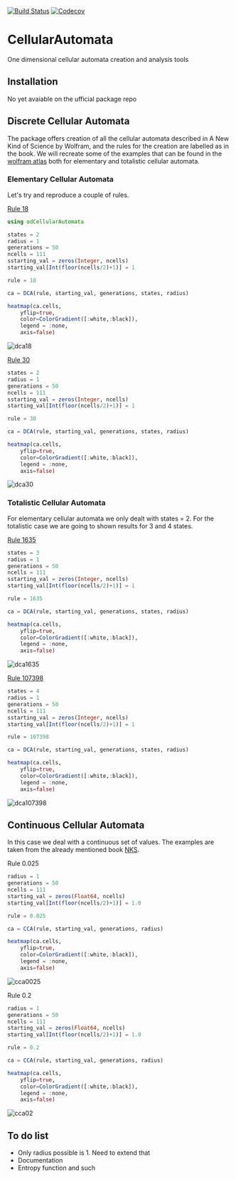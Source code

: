 [![Build Status](https://travis-ci.com/MartinuzziFrancesco/CellularAutomata.jl.svg?branch=master)](https://travis-ci.com/MartinuzziFrancesco/CellularAutomata.jl)
[![Codecov](https://codecov.io/gh/MartinuzziFrancesco/CellularAutomata.jl/branch/master/graph/badge.svg)](https://codecov.io/gh/MartinuzziFrancesco/CellularAutomata.jl)

# CellularAutomata
One dimensional cellular automata creation and analysis tools

## Installation
No yet avaiable on the ufficial package repo

## Discrete Cellular Automata
The package offers creation of all the cellular automata described in A New Kind of Science by Wolfram, and the rules for the creation are labelled as in the book.
We will recreate some of the examples that can be found in the [wolfram atlas](http://atlas.wolfram.com/TOC/TOC_200.html) both for elementary and totalistic cellular automata.

### Elementary Cellular Automata

Let's try and reproduce a couple of rules.

[Rule 18](http://atlas.wolfram.com/01/01/18/)

```julia
using odCellularAutomata

states = 2
radius = 1
generations = 50
ncells = 111
sstarting_val = zeros(Integer, ncells)
starting_val[Int(floor(ncells/2)+1)] = 1

rule = 18

ca = DCA(rule, starting_val, generations, states, radius)

heatmap(ca.cells, 
    yflip=true, 
    color=ColorGradient([:white,:black]),
    legend = :none,
    axis=false)
```
![dca18](https://user-images.githubusercontent.com/10376688/75625854-4a816b00-5bc2-11ea-8337-9132553cd38b.png)

[Rule 30](http://atlas.wolfram.com/01/01/30/)

```julia
states = 2
radius = 1
generations = 50
ncells = 111
sstarting_val = zeros(Integer, ncells)
starting_val[Int(floor(ncells/2)+1)] = 1

rule = 30

ca = DCA(rule, starting_val, generations, states, radius)

heatmap(ca.cells, 
    yflip=true, 
    color=ColorGradient([:white,:black]),
    legend = :none,
    axis=false)
```
![dca30](https://user-images.githubusercontent.com/10376688/75625882-874d6200-5bc2-11ea-904a-e6658aab8403.png)

### Totalistic Cellular Automata

For elementary cellular automata we only dealt with states = 2. For the totalistic case we are going to shown results for 3 and 4 states.

[Rule 1635](http://atlas.wolfram.com/01/02/1635/)

```julia
states = 3
radius = 1
generations = 50
ncells = 111
sstarting_val = zeros(Integer, ncells)
starting_val[Int(floor(ncells/2)+1)] = 1

rule = 1635

ca = DCA(rule, starting_val, generations, states, radius)

heatmap(ca.cells, 
    yflip=true, 
    color=ColorGradient([:white,:black]),
    legend = :none,
    axis=false)
```
![dca1635](https://user-images.githubusercontent.com/10376688/75628258-7eb35680-5bd7-11ea-81c5-b95b25f1369d.png)

[Rule 107398](http://atlas.wolfram.com/01/03/107398/)

```julia
states = 4
radius = 1
generations = 50
ncells = 111
sstarting_val = zeros(Integer, ncells)
starting_val[Int(floor(ncells/2)+1)] = 1

rule = 107398

ca = DCA(rule, starting_val, generations, states, radius)

heatmap(ca.cells, 
    yflip=true, 
    color=ColorGradient([:white,:black]),
    legend = :none,
    axis=false)
```

![dca107398](https://user-images.githubusercontent.com/10376688/75628292-cd60f080-5bd7-11ea-93c7-66277b0b6bd6.png)

## Continuous Cellular Automata

In this case we deal with a continuous set of values. The examples are taken from the already mentioned book [NKS](https://www.wolframscience.com/nks/p159--continuous-cellular-automata/).

Rule 0.025

```julia
radius = 1
generations = 50
ncells = 111
starting_val = zeros(Float64, ncells)
starting_val[Int(floor(ncells/2)+1)] = 1.0

rule = 0.025

ca = CCA(rule, starting_val, generations, radius)

heatmap(ca.cells, 
    yflip=true, 
    color=ColorGradient([:white,:black]),
    legend = :none,
    axis=false)
```

![cca0025](https://user-images.githubusercontent.com/10376688/75628344-5f68f900-5bd8-11ea-8941-892c14036f37.png)


Rule 0.2

```julia
radius = 1
generations = 50
ncells = 111
starting_val = zeros(Float64, ncells)
starting_val[Int(floor(ncells/2)+1)] = 1.0

rule = 0.2

ca = CCA(rule, starting_val, generations, radius)

heatmap(ca.cells, 
    yflip=true, 
    color=ColorGradient([:white,:black]),
    legend = :none,
    axis=false)
```

![cca02](https://user-images.githubusercontent.com/10376688/75628407-ed44e400-5bd8-11ea-95c4-d7a5a569923c.png)

## To do list
- Only radius possible is 1. Need to extend that
- Documentation
- Entropy function and such

